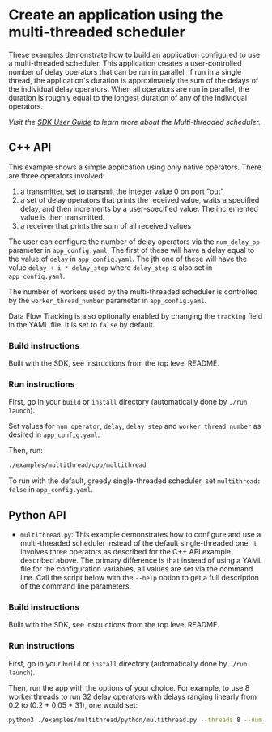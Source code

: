 # Create an application using the multi-threaded scheduler

These examples demonstrate how to build an application configured to use a multi-threaded scheduler. This application creates a user-controlled number of delay operators that can be run in parallel. If run in a single thread, the application's duration is approximately the sum of the delays of the individual delay operators. When all operators are run in parallel, the duration is roughly equal to the longest duration of any of the individual operators.

*Visit the [SDK User Guide](https://docs.nvidia.com/holoscan/sdk-user-guide/components/schedulers.html) to learn more about the Multi-threaded scheduler.*

## C++ API

This example shows a simple application using only native operators. There are three operators involved:
  1. a transmitter, set to transmit the integer value 0 on port "out"
  2. a set of delay operators that prints the received value, waits a specified delay, and then increments by a user-specified value. The incremented value is then transmitted.
  3. a receiver that prints the sum of all received values

The user can configure the number of delay operators via the `num_delay_op` parameter in `app_config.yaml`. The first of these will have a delay equal to the value of `delay` in `app_config.yaml`. The jth one of these will have the value `delay + i * delay_step` where `delay_step` is also set in `app_config.yaml`.

The number of workers used by the multi-threaded scheduler is controlled by the `worker_thread_number` parameter in `app_config.yaml`.

Data Flow Tracking is also optionally enabled by changing the `tracking` field in the YAML file.
It is set to `false` by default.

### Build instructions

Built with the SDK, see instructions from the top level README.

### Run instructions

First, go in your `build` or `install` directory (automatically done by `./run launch`).

Set values for `num_operator`, `delay`, `delay_step` and `worker_thread_number` as desired in `app_config.yaml`.

Then, run:
```bash
./examples/multithread/cpp/multithread
```

To run with the default, greedy single-threaded scheduler, set `multithread: false` in `app_config.yaml`.

## Python API

- `multithread.py`: This example demonstrates how to configure and use a multi-threaded scheduler instead of the default single-threaded one. It involves three operators as described for the C++ API example described above. The primary difference is that instead of using a YAML file for the configuration variables, all values are set via the command line. Call the script below with the `--help` option to get a full description of the command line parameters.

### Build instructions

Built with the SDK, see instructions from the top level README.

### Run instructions

First, go in your `build` or `install` directory (automatically done by `./run launch`).

Then, run the app with the options of your choice. For example, to use 8 worker threads to run 32 delay operators with delays ranging linearly from 0.2 to (0.2 + 0.05 * 31), one would set:

```bash
python3 ./examples/multithread/python/multithread.py --threads 8 --num_delay_ops 32 --delay 0.2 --delay_step 0.05
```
